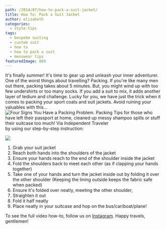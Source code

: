 ```yaml
---
path: /2014/07/how-to-pack-a-suit-jacket/
title: How To: Pack a Suit Jacket
author: elizabeth
categories: 
  - style-tips
tags: 
  - bespoke suiting
  - custom suit
  - how to
  - how to pack a suit
  - menswear tips
featuredImage: 869
---
```

It's finally summer! It's time to gear up and unleash your inner adventurer. One of the worst things about travelling? Packing. If you're like many men out there, packing takes about 5 minutes. But, you might wind up with too few undershirts or too many socks. If you add a suit to mix, it adds another layer of tedium and challenge. Lucky for you, we have just the trick when it comes to packing your sport coats and suit jackets. Avoid ruining your valuables with this... ![Four Signs You Have a Packing Problem. Packing Tips for those who have left their passport at home, cleaned up messy shampoo spills or stuff their suitcase too much! Via Independent Traveler](http://media-cache-ec0.pinimg.com/736x/46/be/ec/46beecf9d184186e0e38b29d7d5b42d2.jpg) by using our step-by-step instruction:

[![](http://2.bp.blogspot.com/-xR003ETVwQ8/U8A0vCiTv3I/AAAAAAAAAjQ/xbQ4Rp26CvE/s1600/packing.jpg)](http://2.bp.blogspot.com/-xR003ETVwQ8/U8A0vCiTv3I/AAAAAAAAAjQ/xbQ4Rp26CvE/s1600/packing.jpg)

1.  Grab your suit jacket
2.  Reach both hands into the shoulders of the jacket
3.  Ensure your hands reach to the end of the shoulder inside the jacket
4.  Fold the shoulders back to meet each other (as if clapping your hands together)
5.  Take one of your hands and turn the jacket inside out by folding it over the other shoulder (Keeping the lining outside keeps the fabric safe when packed)
6.  Ensure it's folded over neatly, meeting the other shoulder,
7.  Straighten it out
8.  Fold it half neatly
9.  Place neatly in your suitcase and hop on the bus/car/boat/plane!

To see the full video how-to, follow us on [Instagram](http://instagram.com/9tailors). Happy travels, gentlemen!